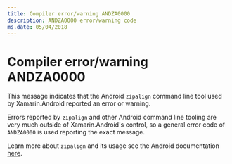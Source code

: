 ```yaml
---
title: Compiler error/warning ANDZA0000
description: ANDZA0000 error/warning code
ms.date: 05/04/2018
---
```

# Compiler error/warning ANDZA0000

This message indicates that the Android `zipalign` command line tool used by
Xamarin.Android reported an error or warning.

Errors reported by `zipalign` and other Android command line tooling are very
much outside of Xamarin.Android's control, so a general error code of
`ANDZA0000` is used reporting the exact message.

Learn more about `zipalign` and its usage see the Android documentation
[here][zipalign].

[zipalign]: https://developer.android.com/studio/command-line/zipalign
